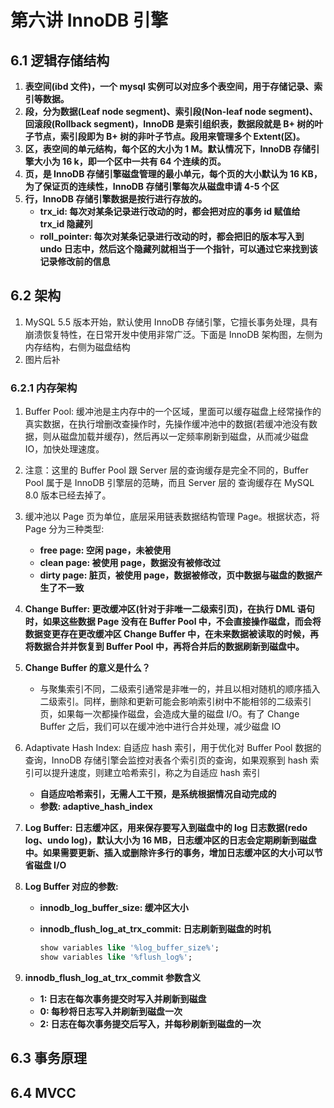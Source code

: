# 第六讲 InnoDB 引擎

## 6.1 逻辑存储结构

1. **表空间(ibd 文件)，一个 mysql 实例可以对应多个表空间，用于存储记录、索引等数据。**
2. **段，分为数据(Leaf node segment)、索引段(Non-leaf node segment)、回滚段(Rollback segment)，InnoDB 是索引组织表，数据段就是 B+ 树的叶子节点，索引段即为 B+ 树的非叶子节点。段用来管理多个 Extent(区)。**
3. **区，表空间的单元结构，每个区的大小为 1 M。默认情况下，InnoDB 存储引擎大小为 16 k，即一个区中一共有 64 个连续的页。**
4. **页，是 InnoDB 存储引擎磁盘管理的最小单元，每个页的大小默认为 16 KB，为了保证页的连续性，InnoDB 存储引擎每次从磁盘申请 4-5 个区**
5. **行，InnoDB 存储引擎数据是按行进行存放的。**
   - **trx_id: 每次对某条记录进行改动的时，都会把对应的事务 id 赋值给 trx_id 隐藏列**
   - **roll_pointer: 每次对某条记录进行改动的时，都会把旧的版本写入到 undo 日志中，然后这个隐藏列就相当于一个指针，可以通过它来找到该记录修改前的信息**

## 6.2 架构

1. MySQL 5.5 版本开始，默认使用 InnoDB 存储引擎，它擅长事务处理，具有崩溃恢复特性，在日常开发中使用非常广泛。下面是 InnoDB 架构图，左侧为内存结构，右侧为磁盘结构
2. 图片后补

### 6.2.1 内存架构

1. Buffer Pool: 缓冲池是主内存中的一个区域，里面可以缓存磁盘上经常操作的真实数据，在执行增删改查操作时，先操作缓冲池中的数据(若缓冲池没有数据，则从磁盘加载并缓存)，然后再以一定频率刷新到磁盘，从而减少磁盘 IO，加快处理速度。
2. 注意：这里的 Buffer Pool 跟 Server 层的查询缓存是完全不同的，Buffer Pool 属于是 InnoDB 引擎层的范畴，而且 Server 层的 查询缓存在 MySQL 8.0 版本已经去掉了。
3. 缓冲池以 Page 页为单位，底层采用链表数据结构管理 Page。根据状态，将 Page 分为三种类型:
   - **free page: 空闲 page，未被使用**
   - **clean page: 被使用 page，数据没有被修改过**
   - **dirty page: 脏页，被使用 page，数据被修改，页中数据与磁盘的数据产生了不一致**
4. **Change Buffer: 更改缓冲区(针对于非唯一二级索引页)，在执行 DML 语句时，如果这些数据 Page 没有在 Buffer Pool 中，不会直接操作磁盘，而会将数据变更存在更改缓冲区 Change Buffer 中，在未来数据被读取的时候，再将数据合并并恢复到 Buffer Pool 中，再将合并后的数据刷新到磁盘中。**
5. **Change Buffer 的意义是什么？**
   - 与聚集索引不同，二级索引通常是非唯一的，并且以相对随机的顺序插入二级索引。同样，删除和更新可能会影响索引树中不能相邻的二级索引页，如果每一次都操作磁盘，会造成大量的磁盘 I/O。有了 Change Buffer 之后，我们可以在缓冲池中进行合并处理，减少磁盘 IO
6. Adaptivate Hash Index: 自适应 hash 索引，用于优化对 Buffer Pool 数据的查询，InnoDB 存储引擎会监控对表各个索引页的查询，如果观察到 hash 索引可以提升速度，则建立哈希索引，称之为自适应 hash 索引
   - **自适应哈希索引，无需人工干预，是系统根据情况自动完成的**
   - **参数: adaptive_hash_index**

7. **Log Buffer: 日志缓冲区，用来保存要写入到磁盘中的 log 日志数据(redo log、undo log)，默认大小为 16 MB，日志缓冲区的日志会定期刷新到磁盘中。如果需要更新、插入或删除许多行的事务，增加日志缓冲区的大小可以节省磁盘 I/O**

8. **Log Buffer 对应的参数:**

   - **innodb_log_buffer_size: 缓冲区大小**

   - **innodb_flush_log_at_trx_commit: 日志刷新到磁盘的时机**

     ```SQL
     show variables like '%log_buffer_size%';
     show variables like '%flush_log%';
     ```

9. **innodb_flush_log_at_trx_commit 参数含义**
   - **1: 日志在每次事务提交时写入并刷新到磁盘**
   - **0: 每秒将日志写入并刷新到磁盘一次**
   - **2: 日志在每次事务提交后写入，并每秒刷新到磁盘的一次**

## 6.3 事务原理

## 6.4 MVCC

